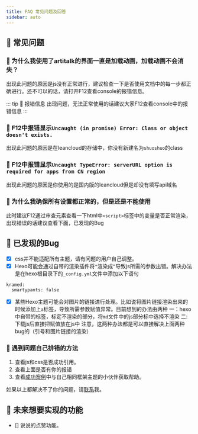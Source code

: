 ```yaml
---
title: FAQ 常见问题及回答
sidebar: auto
---
```


## 🔨 常见问题

### 🔨 为什么我使用了artitalk的界面一直是加载动画，加载动画不会消失？

出现此问题的原因是js没有正常进行，建议检查一下是否使用文档中的每一步都正确进行。还不可以的话，请打开F12查看console的报错信息。

:::  tip 🔨 报错信息
出现问题，无法正常使用的话建议大家F12查看console中的报错信息
:::

### 🔨 F12中报错显示`Uncaught (in promise) Error: Class or object doesn't exists.`

出现此问题的原因是在leancloud的存储中，你没有新建名为`shuoshuo`的class

### 🔨 F12中报错显示`Uncaught TypeError: serverURL option is required for apps from CN region`

出现此问题的原因是你使用的是国内版的leancloud但是却没有填写api域名

### 🔨 为什么我确保所有设置都正常的，但是还是不能使用

此时建议F12通过审查元素查看一下html中`<script>`标签中的变量是否正常渲染，出现错误的话建议查看下面，已发现的Bug


## 🔨 已发现的Bug
* [x] css并不能适配所有主题，请有问题的用户自己调整。
* [x] Hexo可能会通过自带的渲染插件将`"`渲染成`“`导致js所需的参数出错。解决办法是在hexo根目录下的`_config.yml`文件中添加以下语句
```
kramed:
  smartypants: false
```
* [x] 某些Hexo主题可能会对图片的链接进行处理。比如说将图片链接渲染出来的时候添加上`a`标签，导致所需参数赋值异常。目前想到的办法由两种
一：hexo中自带的标签，标定不渲染的部分，将`md`文件中的js部分标中选择不渲染
二: 下载js后直接把赋值放在js中
注意，这两种办法都是可以直接解决上面两种bug的（引号和图片链接的渲染）

### 🔨 遇到问题自己排错的方法
1. 查看js和css是否成功引用。
2. 查看上面是否有你的报错
3. 查看[成功案例](/links)中与自己相同框架主题的小伙伴获取帮助。

如果以上都解决不了你的问题，请[联系](/contact)我。

## 🚩 未来想要实现的功能
- [] 说说的点赞功能。

<ins class="adsbygoogle"
     style="display:block"
     data-ad-format="fluid"
     data-ad-layout-key="-fb+5w+4e-db+86"
     data-ad-client="ca-pub-9420537843748923"
     data-ad-slot="8405286900"></ins>
<script>
     (adsbygoogle = window.adsbygoogle || []).push({});
</script>